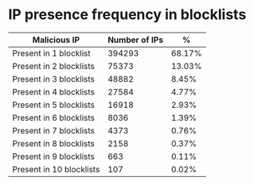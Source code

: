 # IP presence frequency in blocklists
| Malicious IP | Number of IPs | % |
|----|----|----|
| Present in 1 blocklist | 394293 | 68.17% |
| Present in 2 blocklists | 75373 | 13.03% |
| Present in 3 blocklists | 48882 | 8.45% |
| Present in 4 blocklists | 27584 | 4.77% |
| Present in 5 blocklists | 16918 | 2.93% |
| Present in 6 blocklists | 8036 | 1.39% |
| Present in 7 blocklists | 4373 | 0.76% |
| Present in 8 blocklists | 2158 | 0.37% |
| Present in 9 blocklists | 663 | 0.11% |
| Present in 10 blocklists | 107 | 0.02% |

